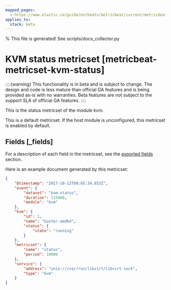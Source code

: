 ```yaml
---
mapped_pages:
  - https://www.elastic.co/guide/en/beats/metricbeat/current/metricbeat-metricset-kvm-status.html
applies_to:
  stack: beta
---
```


% This file is generated! See scripts/docs_collector.py

# KVM status metricset [metricbeat-metricset-kvm-status]

::::{warning}
This functionality is in beta and is subject to change. The design and code is less mature than official GA features and is being provided as-is with no warranties. Beta features are not subject to the support SLA of official GA features.
::::


This is the status metricset of the module kvm.

This is a default metricset. If the host module is unconfigured, this metricset is enabled by default.

## Fields [_fields]

For a description of each field in the metricset, see the [exported fields](/reference/metricbeat/exported-fields-kvm.md) section.

Here is an example document generated by this metricset:

```json
{
    "@timestamp": "2017-10-12T08:05:34.853Z",
    "event": {
        "dataset": "kvm.status",
        "duration": 115000,
        "module": "kvm"
    },
    "kvm": {
        "id": 1,
        "name": "buster-amd64",
        "status": {
            "state": "running"
        }
    },
    "metricset": {
        "name": "status",
        "period": 10000
    },
    "service": {
        "address": "unix:///var/run/libvirt/libvirt-sock",
        "type": "kvm"
    }
}
```
